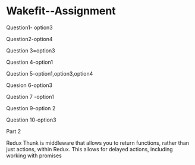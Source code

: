 # Wakefit--Assignment


Question1- option3

Question2-option4

Question 3=option3

Question 4-option1

Question 5-option1,option3,option4

Quesion 6-option3

Question 7 -option1

Question 9-option 2

Question 10-option3



Part 2

Redux Thunk is middleware that allows you to return functions, rather than just actions, within Redux. This allows for delayed actions, including working with promises